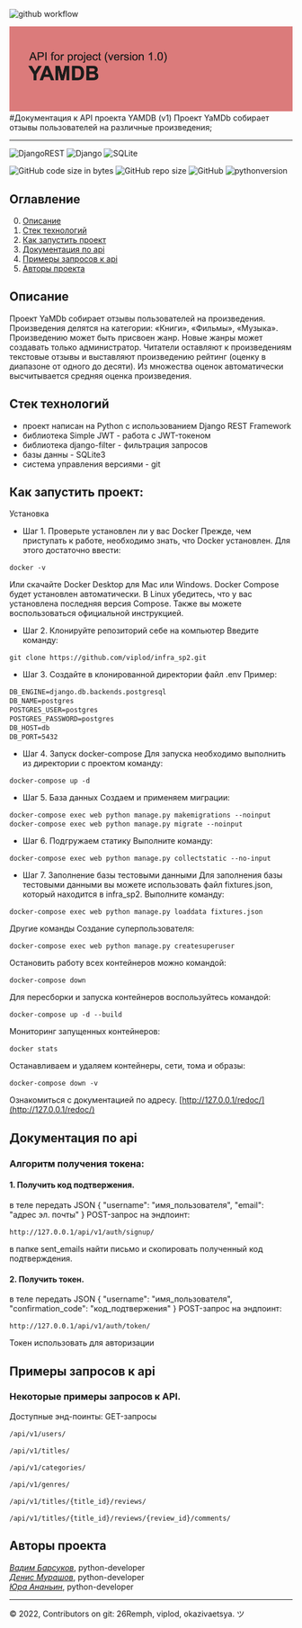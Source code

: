 ![github workflow](https://github.com/github/docs/actions/workflows/main.yml/badge.svg)

![](./api_yamdb/static/header.png)
#Документация к API проекта YAMDB (v1)
Проект YaMDb собирает отзывы пользователей на различные произведения;
___
![DjangoREST](https://img.shields.io/badge/DJANGO-REST-ff1709?style=for-the-badge&logo=django&logoColor=white&color=ff1709&labelColor=gray)
![Django](https://img.shields.io/badge/django-%23092E20.svg?style=for-the-badge&logo=django&logoColor=white)
![SQLite](https://img.shields.io/badge/sqlite-%2307405e.svg?style=for-the-badge&logo=sqlite&logoColor=white)

![GitHub code size in bytes](https://img.shields.io/github/languages/code-size/26remph/api_final_yatube)
![GitHub repo size](https://img.shields.io/github/repo-size/26remph/api_yamdb)
![GitHub](https://img.shields.io/github/license/26remph/api_yamdb)
![pythonversion](https://img.shields.io/badge/python-%3E%3D3.7-blue)


## Оглавление
0. [Описание](#описание)
1. [Стек технологий](#стек-технологий)
2. [Как запустить проект](#как-запустить-проект)
3. [Документация по api](#документация-по-api)
4. [Примеры запросов к api](#примеры-запросов-к-api)
5. [Авторы проекта](#авторы-проекта)


## Описание
Проект YaMDb собирает отзывы пользователей на произведения. Произведения делятся на категории: «Книги», «Фильмы», «Музыка». Произведению может быть присвоен жанр. Новые жанры может создавать только администратор. Читатели оставляют к произведениям текстовые отзывы и выставляют произведению рейтинг (оценку в диапазоне от одного до десяти). Из множества оценок автоматически высчитывается средняя оценка произведения.


## Стек технологий
- проект написан на Python с использованием Django REST Framework
- библиотека Simple JWT - работа с JWT-токеном
- библиотека django-filter - фильтрация запросов
- базы данны - SQLite3
- система управления версиями - git


## Как запустить проект:

Установка

- Шаг 1. Проверьте установлен ли у вас Docker
Прежде, чем приступать к работе, необходимо знать, что Docker установлен. Для этого достаточно ввести:

```
docker -v
```
Или скачайте Docker Desktop для Mac или Windows. Docker Compose будет установлен автоматически. В Linux убедитесь, что у вас установлена последняя версия Compose. Также вы можете воспользоваться официальной инструкцией.

- Шаг 2. Клонируйте репозиторий себе на компьютер
Введите команду:

```
git clone https://github.com/viplod/infra_sp2.git
```

- Шаг 3. Создайте в клонированной директории файл .env
Пример:
```
DB_ENGINE=django.db.backends.postgresql
DB_NAME=postgres
POSTGRES_USER=postgres
POSTGRES_PASSWORD=postgres
DB_HOST=db
DB_PORT=5432
```

- Шаг 4. Запуск docker-compose
Для запуска необходимо выполнить из директории с проектом команду:
```
docker-compose up -d
```

- Шаг 5. База данных
Создаем и применяем миграции:
```
docker-compose exec web python manage.py makemigrations --noinput
docker-compose exec web python manage.py migrate --noinput
```

- Шаг 6. Подгружаем статику
Выполните команду:
```
docker-compose exec web python manage.py collectstatic --no-input 
```

- Шаг 7. Заполнение базы тестовыми данными
Для заполнения базы тестовыми данными вы можете использовать файл fixtures.json, который находится в infra_sp2. Выполните команду:
```
docker-compose exec web python manage.py loaddata fixtures.json
```

Другие команды
Создание суперпользователя:
```
docker-compose exec web python manage.py createsuperuser
```

Остановить работу всех контейнеров можно командой:
```
docker-compose down
```

Для пересборки и запуска контейнеров воспользуйтесь командой:
```
docker-compose up -d --build
```

Мониторинг запущенных контейнеров:
```
docker stats
```

Останавливаем и удаляем контейнеры, сети, тома и образы:
```
docker-compose down -v
```

Ознакомиться с документацией по адресу.
[http://127.0.0.1/redoc/](http://127.0.0.1/redoc/)


## Документация по api

### Алгоритм получения токена:
#### 1. Получить код подтвержения.
в теле передать JSON
{
  "username": "имя_пользователя",
  "email": "адрес эл. почты"
}
POST-запрос на эндпоинт:
```
http://127.0.0.1/api/v1/auth/signup/
```


в папке sent_emails найти письмо и скопировать полученный код подтверждения.

#### 2. Получить токен.
в теле передать JSON
{
  "username": "имя_пользователя",
  "confirmation_code": "код_подтвержения"
}
POST-запрос на эндпоинт:
```
http://127.0.0.1/api/v1/auth/token/
```
Токен использовать для авторизации


## Примеры запросов к api

### Некоторые примеры запросов к API.
Доступные энд-поинты:
GET-запросы
```
/api/v1/users/
```
```
/api/v1/titles/
```
```
/api/v1/categories/
```
```
/api/v1/genres/
```
```
/api/v1/titles/{title_id}/reviews/
```
```
/api/v1/titles/{title_id}/reviews/{review_id}/comments/
```


## Авторы проекта
_[Вадим Барсуков](https://github.com/26remph)_, python-developer  
_[Денис Мурашов](https://github.com/okazivaetsya)_, python-developer  
_[Юра Ананьин](https://github.com/viplod/)_, python-developer  

___
<p>
    <span>© 2022, Contributors on git: 26Remph, viplod, okazivaetsya. ツ </span>
</p>
